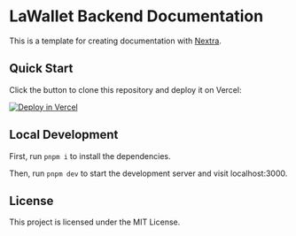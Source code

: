 # LaWallet Backend Documentation

This is a template for creating documentation with [Nextra](https://nextra.site).

## Quick Start

Click the button to clone this repository and deploy it on Vercel:

[![Deploy in Vercel](https://vercel.com/button)](https://vercel.com/new/clone?s=https%3A%2F%2Fgithub.com%2Fshuding%2Fnextra-docs-template&showOptionalTeamCreation=false)

## Local Development

First, run `pnpm i` to install the dependencies.

Then, run `pnpm dev` to start the development server and visit localhost:3000.

## License

This project is licensed under the MIT License.
